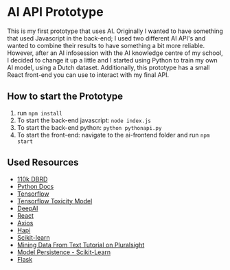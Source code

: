 # AI API Prototype
This is my first prototype that uses AI. Originally I wanted to have something that used Javascript in the back-end; I used two different AI API's and wanted to combine their results to have something a bit more reliable. However, after an AI infosession with the AI knowledge centre of my school, I decided to change it up a little and I started using Python to train my own AI model, using a Dutch dataset. Additionally, this prototype has a small React front-end you can use to interact with my final API. 

## How to start the Prototype
1. run `npm install`
2. To start the back-end javascript: `node index.js`
3. To start the back-end python: `python pythonapi.py` 
4. To start the front-end: navigate to the ai-frontend folder and run `npm start`

## Used Resources
* [110k DBRD](https://github.com/benjaminvdb/110kDBRD)
* [Python Docs](https://docs.python.org/3/library/csv.html)
* [Tensorflow](https://www.tensorflow.org/js/models)
* [Tensorflow Toxicity Model](https://github.com/tensorflow/tfjs-models/tree/master/toxicity)
* [DeepAI](https://deepai.org/)
* [React](https://reactjs.org/docs/getting-started.html)
* [Axios](https://github.com/axios/axios)
* [Hapi](https://hapi.dev/tutorials/gettingstarted/?lang=en_US)
* [Scikit-learn](https://scikit-learn.org/stable/)
* [Mining Data From Text Tutorial on Pluralsight](https://app.pluralsight.com/library/courses/mining-data-text/table-of-contents)
* [Model Persistence - Scikit-Learn](https://scikit-learn.org/stable/modules/model_persistence.html)
* [Flask](https://flask.palletsprojects.com/en/1.1.x/)